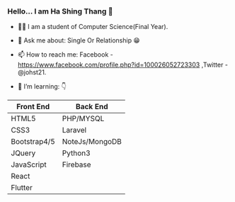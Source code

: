 ### Hello... I am Ha Shing Thang 👋

- 👨‍🎓 I am a student of Computer Science(Final Year).
- 💬 Ask me about: Single Or Relationship 😁
- 📫 How to reach me: Facebook - https://www.facebook.com/profile.php?id=100026052723303 ,Twitter - @johst21.

- 🌱 I’m learning:  👇 

 |  Front End  |  Back End       |      
 | ----------- | --------------- |     
 | HTML5       | PHP/MYSQL       |
 | CSS3        | Laravel         |
 | Bootstrap4/5| NoteJs/MongoDB  |
 | JQuery      | Python3         |
 | JavaScript  | Firebase        |
 | React       |                 |
 | Flutter     |                 |

<!--- 
- 😄 Pronouns: JOHST 
- ⚡ Fun fact: I spend to watch comedy movies for two hours in a day.
React, Laravel, NoteJs and Flutter.
👯 I’m looking to collaborate on .
- 🤔 I’m looking for help with
 ... -->
